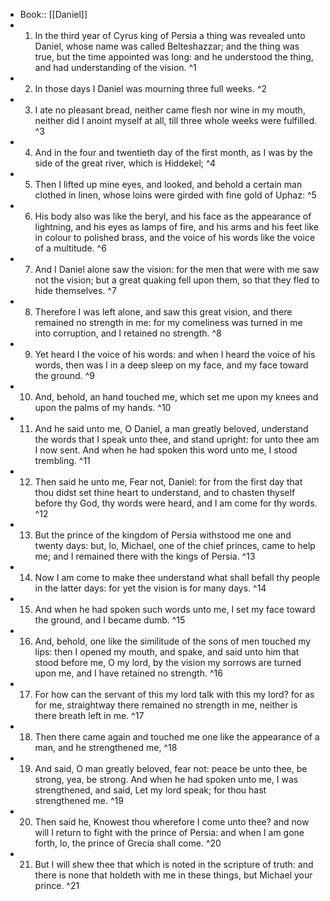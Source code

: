 - Book:: [[Daniel]]
- 1. In the third year of Cyrus king of Persia a thing was revealed unto Daniel, whose name was called Belteshazzar; and the thing was true, but the time appointed was long: and he understood the thing, and had understanding of the vision. ^1
- 2. In those days I Daniel was mourning three full weeks. ^2
- 3. I ate no pleasant bread, neither came flesh nor wine in my mouth, neither did I anoint myself at all, till three whole weeks were fulfilled. ^3
- 4. And in the four and twentieth day of the first month, as I was by the side of the great river, which is Hiddekel; ^4
- 5. Then I lifted up mine eyes, and looked, and behold a certain man clothed in linen, whose loins were girded with fine gold of Uphaz: ^5
- 6. His body also was like the beryl, and his face as the appearance of lightning, and his eyes as lamps of fire, and his arms and his feet like in colour to polished brass, and the voice of his words like the voice of a multitude. ^6
- 7. And I Daniel alone saw the vision: for the men that were with me saw not the vision; but a great quaking fell upon them, so that they fled to hide themselves. ^7
- 8. Therefore I was left alone, and saw this great vision, and there remained no strength in me: for my comeliness was turned in me into corruption, and I retained no strength. ^8
- 9. Yet heard I the voice of his words: and when I heard the voice of his words, then was I in a deep sleep on my face, and my face toward the ground. ^9
- 10. And, behold, an hand touched me, which set me upon my knees and upon the palms of my hands. ^10
- 11. And he said unto me, O Daniel, a man greatly beloved, understand the words that I speak unto thee, and stand upright: for unto thee am I now sent. And when he had spoken this word unto me, I stood trembling. ^11
- 12. Then said he unto me, Fear not, Daniel: for from the first day that thou didst set thine heart to understand, and to chasten thyself before thy God, thy words were heard, and I am come for thy words. ^12
- 13. But the prince of the kingdom of Persia withstood me one and twenty days: but, lo, Michael, one of the chief princes, came to help me; and I remained there with the kings of Persia. ^13
- 14. Now I am come to make thee understand what shall befall thy people in the latter days: for yet the vision is for many days. ^14
- 15. And when he had spoken such words unto me, I set my face toward the ground, and I became dumb. ^15
- 16. And, behold, one like the similitude of the sons of men touched my lips: then I opened my mouth, and spake, and said unto him that stood before me, O my lord, by the vision my sorrows are turned upon me, and I have retained no strength. ^16
- 17. For how can the servant of this my lord talk with this my lord? for as for me, straightway there remained no strength in me, neither is there breath left in me. ^17
- 18. Then there came again and touched me one like the appearance of a man, and he strengthened me, ^18
- 19. And said, O man greatly beloved, fear not: peace be unto thee, be strong, yea, be strong. And when he had spoken unto me, I was strengthened, and said, Let my lord speak; for thou hast strengthened me. ^19
- 20. Then said he, Knowest thou wherefore I come unto thee? and now will I return to fight with the prince of Persia: and when I am gone forth, lo, the prince of Grecia shall come. ^20
- 21. But I will shew thee that which is noted in the scripture of truth: and there is none that holdeth with me in these things, but Michael your prince. ^21
